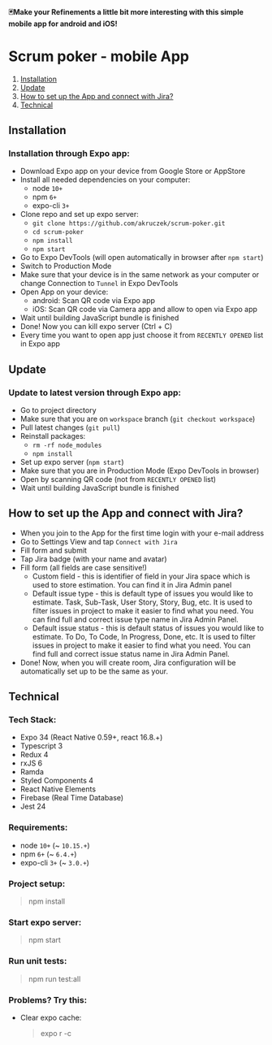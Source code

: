 #### 🃏Make your Refinements a little bit more interesting with this simple mobile app for android and iOS! 

# Scrum poker - mobile App
1. [Installation](#installation)
2. [Update](#update)
3. [How to set up the App and connect with Jira?](#how-to-set-up-the-app-and-connect-with-jira?)
4. [Technical](#technical)

## Installation
### Installation through Expo app:
- Download Expo app on your device from Google Store or AppStore
- Install all needed dependencies on your computer:
  - node `10+`
  - npm `6+`
  - expo-cli `3+`
- Clone repo and set up expo server:
  - `git clone https://github.com/akruczek/scrum-poker.git`
  - `cd scrum-poker`
  - `npm install`
  - `npm start`
- Go to Expo DevTools (will open automatically in browser after `npm start`)
- Switch to Production Mode
- Make sure that your device is in the same network as your computer or change Connection to `Tunnel` in Expo DevTools
- Open App on your device:
  - android: Scan QR code via Expo app
  - iOS: Scan QR code via Camera app and allow to open via Expo app
- Wait until building JavaScript bundle is finished
- Done! Now you can kill expo server (Ctrl + C)
- Every time you want to open app just choose it from `RECENTLY OPENED` list in Expo app

## Update
### Update to latest version through Expo app:
- Go to project directory
- Make sure that you are on `workspace` branch (`git checkout workspace`)
- Pull latest changes (`git pull`)
- Reinstall packages:
  - `rm -rf node_modules`
  - `npm install`
- Set up expo server (`npm start`)
- Make sure that you are in Production Mode (Expo DevTools in browser)
- Open by scanning QR code (not from `RECENTLY OPENED` list)
- Wait until building JavaScript bundle is finished

## How to set up the App and connect with Jira?
- When you join to the App for the first time login with your e-mail address
- Go to Settings View and tap `Connect with Jira`
- Fill form and submit
- Tap Jira badge (with your name and avatar)
- Fill form (all fields are case sensitive!)
  - Custom field - this is identifier of field in your Jira space which is used to store estimation.
    You can find it in Jira Admin panel
  - Default issue type - this is default type of issues you would like to estimate. Task, Sub-Task, User Story, Story, Bug, etc.
    It is used to filter issues in project to make it easier to find what you need.
    You can find full and correct issue type name in Jira Admin Panel.
  - Default issue status - this is default status of issues you would like to estimate. To Do, To Code, In Progress, Done, etc.
    It is used to filter issues in project to make it easier to find what you need.
    You can find full and correct issue status name in Jira Admin Panel.
- Done! Now, when you will create room, Jira configuration will be automatically set up to be the same as your.

## Technical
### Tech Stack:
- Expo 34 (React Native 0.59+, react 16.8.+)
- Typescript 3
- Redux 4
- rxJS 6
- Ramda
- Styled Components 4
- React Native Elements
- Firebase (Real Time Database)
- Jest 24
### Requirements:
- node `10+` (~ `10.15.+`)
- npm `6+` (~ `6.4.+`)
- expo-cli `3+` (~ `3.0.+`)
### Project setup:
> npm install
### Start expo server:
> npm start
### Run unit tests:
> npm run test:all
### Problems? Try this:
- Clear expo cache:
  > expo r -c
